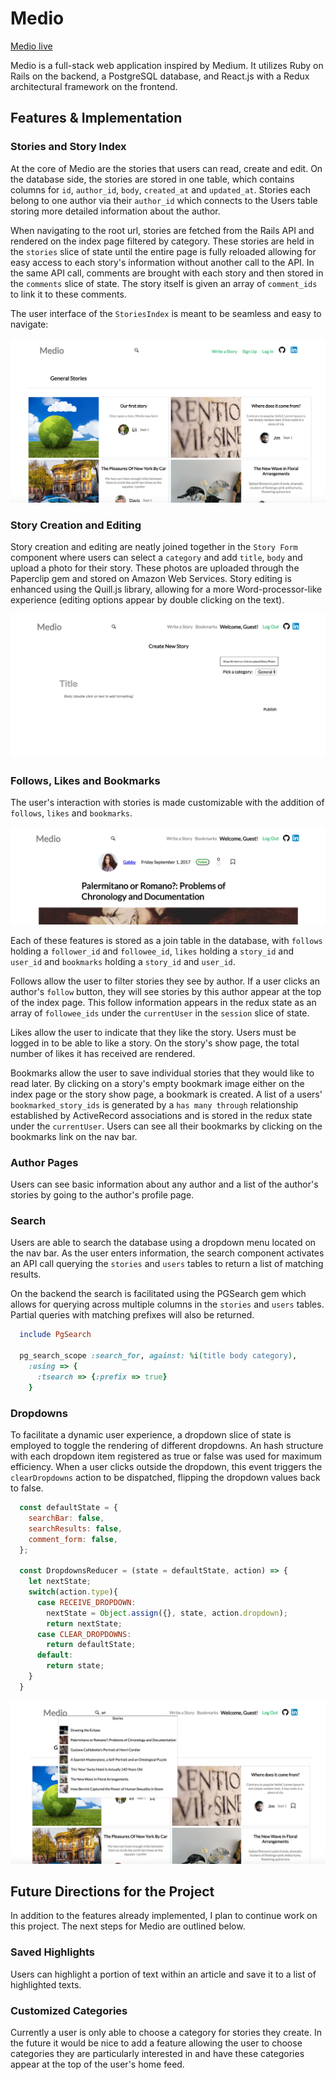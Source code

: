 # Medio

[Medio live][heroku] 

[heroku]: http://medionews.com/

Medio is a full-stack web application inspired by Medium.  It utilizes Ruby on Rails on the backend, a PostgreSQL database, and React.js with a Redux architectural framework on the frontend.  

## Features & Implementation

### Stories and Story Index 

  At the core of Medio are the stories that users can read, create and edit. On the database side, the stories are stored in one table, which contains columns for `id`, `author_id`, `body`, `created_at` and `updated_at`. Stories each belong to one author via their `author_id` which connects to the Users table storing more detailed information about the author. 

  When navigating to the root url, stories are fetched from the Rails API and rendered on the index page filtered by category. These stories are held in the `stories` slice of state until the entire page is fully reloaded allowing for easy access to each story's information without another call to the API. In the same API call, comments are brought with each story and then stored in the `comments` slice of state. The story itself is given an array of `comment_ids` to link it to these comments.  

  The user interface of the `StoriesIndex` is meant to be seamless and easy to navigate:  

![image of notebook index](./docs/wireframes/stories_index.png)

### Story Creation and Editing

  Story creation and editing are neatly joined together in the `Story Form` component where users can select a `category` and add `title`, `body` and upload a photo for their story. These photos are uploaded through the Paperclip gem and stored on Amazon Web Services. Story editing is enhanced using the Quill.js library, allowing for a more Word-processor-like experience (editing options appear by double clicking on the text). 

![image of story form](./docs/wireframes/story_form.png)

### Follows, Likes and Bookmarks

  The user's interaction with stories is made customizable with the addition of `follows`, `likes` and `bookmarks`. 

![image of story detail header](./docs/wireframes/story_detail_header.png)

  Each of these features is stored as a join table in the database, with `follows` holding a `follower_id` and `followee_id`, `likes` holding a `story_id` and `user_id` and `bookmarks` holding a `story_id` and `user_id`.

  Follows allow the user to filter stories they see by author. If a user clicks an author's `follow` button, they will see stories by this author appear at the top of the index page. This follow information appears in the redux state as an array of `followee_ids` under the `currentUser` in the `session` slice of state. 

  Likes allow the user to indicate that they like the story. Users must be logged in to be able to like a story. On the story's show page, the total number of likes it has received are rendered. 

  Bookmarks allow the user to save individual stories that they would like to read later. By clicking on a story's empty bookmark image either on the index page or the story show page, a bookmark is created. A list of a users' `bookmarked_story_ids` is generated by a `has many through` relationship established by ActiveRecord associations and is stored in the redux state under the `currentUser`. Users can see all their bookmarks by clicking on the bookmarks link on the nav bar. 

### Author Pages

  Users can see basic information about any author and a list of the author's stories by going to the author's profile page. 

### Search 

  Users are able to search the database using a dropdown menu located on the nav bar. As the user enters information, the search component activates an API call querying the `stories` and `users` tables to return a list of matching results. 

  On the backend the search is facilitated using the PGSearch gem which allows for querying across multiple columns in the `stories` and `users` tables. Partial queries with matching prefixes will also be returned. 

  ```ruby
    include PgSearch

    pg_search_scope :search_for, against: %i(title body category), 
      :using => { 
        :tsearch => {:prefix => true}
      }
  ```

### Dropdowns

  To facilitate a dynamic user experience, a dropdown slice of state is employed to toggle the rendering of different dropdowns. An hash structure with each dropdown item registered as true or false was used for maximum efficiency. When a user clicks outside the dropdown, this event triggers the `clearDropdowns` action to be dispatched, flipping the dropdown values back to false. 

  ```javascript
    const defaultState = {
      searchBar: false,
      searchResults: false,
      comment_form: false, 
    };

    const DropdownsReducer = (state = defaultState, action) => {
      let nextState; 
      switch(action.type){
        case RECEIVE_DROPDOWN:
          nextState = Object.assign({}, state, action.dropdown);
          return nextState; 
        case CLEAR_DROPDOWNS:
          return defaultState; 
        default:
          return state;
      }
    }
  ```
  ![search](./docs/wireframes/search.png)


## Future Directions for the Project

In addition to the features already implemented, I plan to continue work on this project.  The next steps for Medio are outlined below.

### Saved Highlights

Users can highlight a portion of text within an article and save it to a list of highlighted texts. 

### Customized Categories

Currently a user is only able to choose a category for stories they create. In the future it would be nice to add a feature allowing the user to choose categories they are particularly interested in and have these categories appear at the top of the user's home feed. 
 